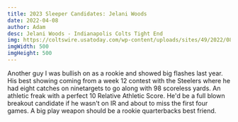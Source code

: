 ```yaml
---
title: 2023 Sleeper Candidates: Jelani Woods
date: 2022-04-08
author: Adam
desc: Jelani Woods - Indianapolis Colts Tight End 
img: https://coltswire.usatoday.com/wp-content/uploads/sites/49/2022/08/4c5880d28a9e4936832755e486aae371.jpg?w=1000&h=600&crop=1
imgWidth: 500
imgHeight: 500
---
```


Another guy I was bullish on as a rookie and showed big flashes last year. His best showing coming from a week 12 contest with the Steelers where he had eight catches on ninetargets to go along with 98 scoreless yards. An athletic freak with a perfect 10 Relative Athletic Score. He'd be a full blown breakout candidate if he wasn't on IR and about to miss the first four games. A big play weapon should be a rookie quarterbacks best friend.
